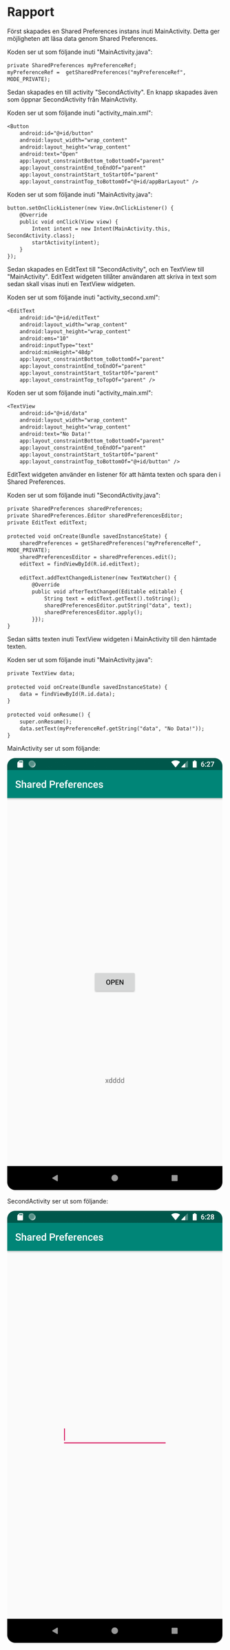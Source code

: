 
# Rapport

Först skapades en Shared Preferences instans inuti MainActivity.
Detta ger möjligheten att läsa data genom Shared Preferences.

Koden ser ut som följande inuti "MainActivity.java":

````
private SharedPreferences myPreferenceRef;
myPreferenceRef =  getSharedPreferences("myPreferenceRef", MODE_PRIVATE);
````

Sedan skapades en till activity "SecondActivity".
En knapp skapades även som öppnar SecondActivity från MainActivity.

Koden ser ut som följande inuti "activity_main.xml":

````
<Button
    android:id="@+id/button"
    android:layout_width="wrap_content"
    android:layout_height="wrap_content"
    android:text="Open"
    app:layout_constraintBottom_toBottomOf="parent"
    app:layout_constraintEnd_toEndOf="parent"
    app:layout_constraintStart_toStartOf="parent"
    app:layout_constraintTop_toBottomOf="@+id/appBarLayout" />
````

Koden ser ut som följande inuti "MainActivity.java":

````
button.setOnClickListener(new View.OnClickListener() {
    @Override
    public void onClick(View view) {
        Intent intent = new Intent(MainActivity.this, SecondActivity.class);
        startActivity(intent);
    }
});
````

Sedan skapades en EditText till "SecondActivity", och en TextView till "MainActivity".
EditText widgeten tillåter användaren att skriva in text som sedan skall visas inuti en TextView widgeten.

Koden ser ut som följande inuti "activity_second.xml":

````
<EditText
    android:id="@+id/editText"
    android:layout_width="wrap_content"
    android:layout_height="wrap_content"
    android:ems="10"
    android:inputType="text"
    android:minHeight="48dp"
    app:layout_constraintBottom_toBottomOf="parent"
    app:layout_constraintEnd_toEndOf="parent"
    app:layout_constraintStart_toStartOf="parent"
    app:layout_constraintTop_toTopOf="parent" />
````

Koden ser ut som följande inuti "activity_main.xml":

````
<TextView
    android:id="@+id/data"
    android:layout_width="wrap_content"
    android:layout_height="wrap_content"
    android:text="No Data!"
    app:layout_constraintBottom_toBottomOf="parent"
    app:layout_constraintEnd_toEndOf="parent"
    app:layout_constraintStart_toStartOf="parent"
    app:layout_constraintTop_toBottomOf="@+id/button" />
````

EditText widgeten använder en listener för att hämta texten och spara den i Shared Preferences.

Koden ser ut som följande inuti "SecondActivity.java":

````
private SharedPreferences sharedPreferences;
private SharedPreferences.Editor sharedPreferencesEditor;
private EditText editText;

protected void onCreate(Bundle savedInstanceState) {
    sharedPreferences = getSharedPreferences("myPreferenceRef", MODE_PRIVATE);
    sharedPreferencesEditor = sharedPreferences.edit();
    editText = findViewById(R.id.editText);

    editText.addTextChangedListener(new TextWatcher() {
        @Override
        public void afterTextChanged(Editable editable) {
            String text = editText.getText().toString();
            sharedPreferencesEditor.putString("data", text);
            sharedPreferencesEditor.apply();
        }});
}    
````

Sedan sätts texten inuti TextView widgeten i MainActivity till den hämtade texten.

Koden ser ut som följande inuti "MainActivity.java":

````
private TextView data;

protected void onCreate(Bundle savedInstanceState) {
    data = findViewById(R.id.data);
}    

protected void onResume() {
    super.onResume();
    data.setText(myPreferenceRef.getString("data", "No Data!"));
}
````

MainActivity ser ut som följande:

![](MainActivity.png)

SecondActivity ser ut som följande:

![](SecondActivity.png)
